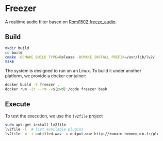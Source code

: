 # Freezer
A realtime audio filter based on
[Romi1502 freeze_audio](https://github.com/romi1502/freeze_audio).

## Build

```bash
mkdir build
cd build
cmake -DCMAKE_BUILD_TYPE=Release -DCMAKE_INSTALL_PREFIX=/usr/lib/lv2/ ..
make
```

The system is designed to run on an Linux. To build it under another platform,
we provide a docker container:
```bash
docker build -t freezer .
docker run -it --rm -v$(pwd):/code freezer bash
```

## Execute

To test the execution, we use the `lv2file` project
```bash
sudo apt-get install lv2file
lv2file -l  # list available plugins
lv2file -m -i untitled.wav -o output.wav http://romain-hennequin.fr/plugins/mod-devel/Freeze
```

